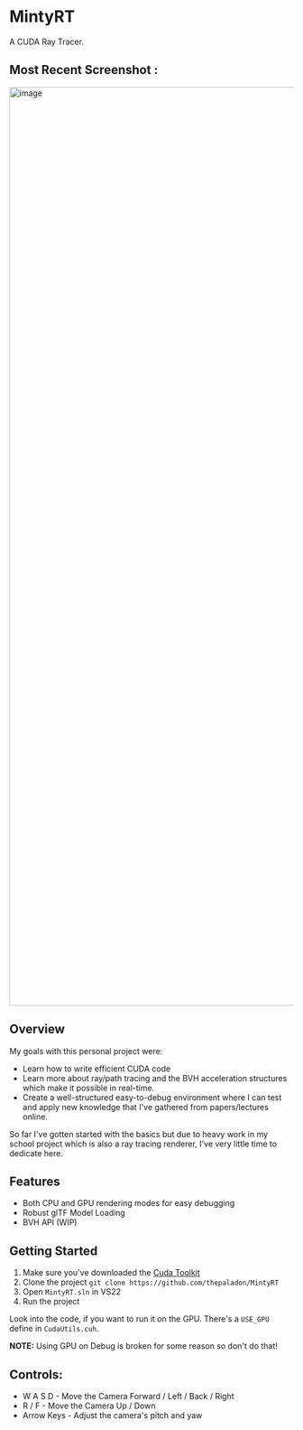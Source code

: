 # MintyRT
A CUDA Ray Tracer. 

## Most Recent Screenshot :
<img width="1627" alt="image" src="https://github.com/thepaladon/MintyRT/assets/44022509/0140fe24-4308-418b-9987-49ba8c70d5c4">

## Overview
My goals with this personal project were:
- Learn how to write efficient CUDA code
- Learn more about ray/path tracing and the BVH acceleration structures which make it possible in real-time.
- Create a well-structured easy-to-debug environment where I can test and apply new knowledge that I've gathered from papers/lectures online.

So far I've gotten started with the basics but due to heavy work in my school project which is also a ray tracing renderer, I've very little time to dedicate here. 

## Features
- Both CPU and GPU rendering modes for easy debugging
- Robust glTF Model Loading
- BVH API (WIP)


## Getting Started
1. Make sure you've downloaded the [Cuda Toolkit](https://developer.nvidia.com/cuda-downloads)
2. Clone the project `git clone https://github.com/thepaladon/MintyRT`
3. Open `MintyRT.sln` in VS22
4. Run the project

Look into the code, if you want to run it on the GPU. There's a `USE_GPU` define in `CudaUtils.cuh`.

**NOTE:** Using GPU on Debug is broken for some reason so don't do that!

## Controls:
- W A S D - Move the Camera Forward / Left / Back / Right
- R / F - Move the Camera Up / Down
- Arrow Keys - Adjust the camera's pitch and yaw
